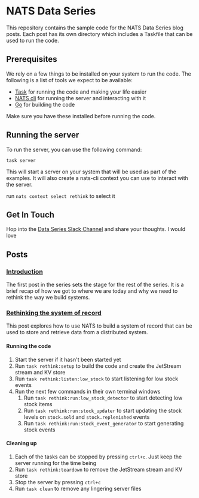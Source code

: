 # NATS Data Series
This repository contains the sample code for the NATS Data Series blog posts. Each post has its own directory
which includes a Taskfile that can be used to run the code.

## Prerequisites
We rely on a few things to be installed on your system to run the code. The following is a list of tools we
expect to be available:

- [Task](https://taskfile.dev/#/installation) for running the code and making your life easier
- [NATS cli](https://github.com/nats-io/natscli) for running the server and interacting with it
- [Go](https://golang.org/doc/install) for building the code

Make sure you have these installed before running the code.

## Running the server
To run the server, you can use the following command:
```shell
task server
```

This will start a server on your system that will be used as part of the examples. It will also create a
nats-cli context you can use to interact with the server.

run `nats context select rethink` to select it

## Get In Touch
Hop into the [Data Series Slack Channel](https://natsio.slack.com/archives/C081AMW4A48) and share your thoughts. I 
would love

## Posts
### [Introduction](./introduction)
The first post in the series sets the stage for the rest of the series. It is a brief recap of how we got
to where we are today and why we need to rethink the way we build systems.

### [Rethinking the system of record](./rethink)
This post explores how to use NATS to build a system of record that can be used to store and retrieve data
from a distributed system.


#### Running the code
1. Start the server if it hasn't been started yet
2. Run `task rethink:setup` to build the code and create the JetStream stream and KV store
3. Run `task rethink:listen:low_stock` to start listening for low stock events
4. Run the next few commands in their own terminal windows
    1. Run `task rethink:run:low_stock_detector` to start detecting low stock items
    2. Run `task rethink:run:stock_updater` to start updating the stock levels on `stock.sold` and `stock.replenished` events
    3. Run `task rethink:run:stock_event_generator` to start generating stock events

#### Cleaning up
1. Each of the tasks can be stopped by pressing `ctrl+c`. Just keep the server running for the time being
2. Run `task rethink:teardown` to remove the JetStream stream and KV store
3. Stop the server by pressing `ctrl+c`
4. Run `task clean` to remove any lingering server files